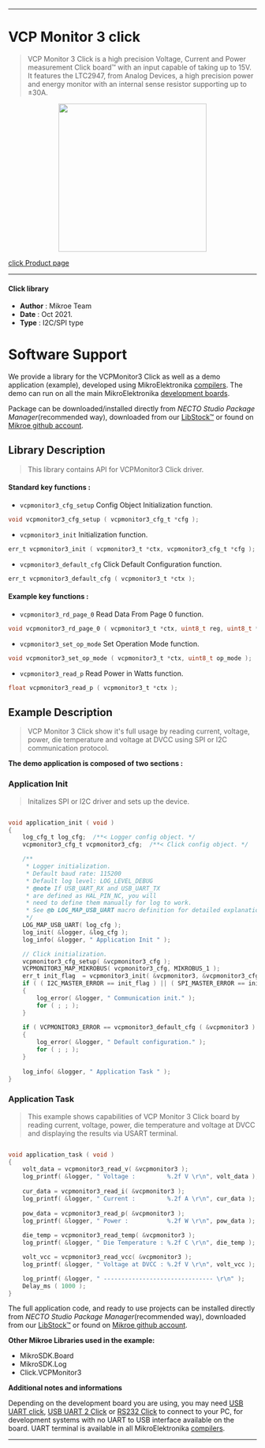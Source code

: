 
---
# VCP Monitor 3 click

> VCP Monitor 3 Click is a high precision Voltage, Current and Power measurement Click board™ with an input capable of taking up to 15V. It features the LTC2947, from Analog Devices, a high precision power and energy monitor with an internal sense resistor supporting up to ±30A.

<p align="center">
  <img src="https://download.mikroe.com/images/click_for_ide/vcpmonitor3_click.png" height=300px>
</p>

[click Product page](https://www.mikroe.com/vcp-monitor-3-click)

---


#### Click library

- **Author**        : Mikroe Team
- **Date**          : Oct 2021.
- **Type**          : I2C/SPI type


# Software Support

We provide a library for the VCPMonitor3 Click
as well as a demo application (example), developed using MikroElektronika
[compilers](https://www.mikroe.com/necto-studio).
The demo can run on all the main MikroElektronika [development boards](https://www.mikroe.com/development-boards).

Package can be downloaded/installed directly from *NECTO Studio Package Manager*(recommended way), downloaded from our [LibStock&trade;](https://libstock.mikroe.com) or found on [Mikroe github account](https://github.com/MikroElektronika/mikrosdk_click_v2/tree/master/clicks).

## Library Description

> This library contains API for VCPMonitor3 Click driver.

#### Standard key functions :

- `vcpmonitor3_cfg_setup` Config Object Initialization function.
```c
void vcpmonitor3_cfg_setup ( vcpmonitor3_cfg_t *cfg );
```

- `vcpmonitor3_init` Initialization function.
```c
err_t vcpmonitor3_init ( vcpmonitor3_t *ctx, vcpmonitor3_cfg_t *cfg );
```

- `vcpmonitor3_default_cfg` Click Default Configuration function.
```c
err_t vcpmonitor3_default_cfg ( vcpmonitor3_t *ctx );
```

#### Example key functions :

- `vcpmonitor3_rd_page_0` Read Data From Page 0 function.
```c
void vcpmonitor3_rd_page_0 ( vcpmonitor3_t *ctx, uint8_t reg, uint8_t *rd_data, uint8_t n_bytes );
```

- `vcpmonitor3_set_op_mode` Set Operation Mode function.
```c
void vcpmonitor3_set_op_mode ( vcpmonitor3_t *ctx, uint8_t op_mode );
```

- `vcpmonitor3_read_p` Read Power in Watts function.
```c
float vcpmonitor3_read_p ( vcpmonitor3_t *ctx );
```

## Example Description

> VCP Monitor 3 Click show it's full usage by reading current, voltage, power, die temperature and voltage at DVCC using SPI or I2C communication protocol.

**The demo application is composed of two sections :**

### Application Init

> Initalizes SPI or I2C driver and sets up the device.

```c

void application_init ( void )
{
    log_cfg_t log_cfg;  /**< Logger config object. */
    vcpmonitor3_cfg_t vcpmonitor3_cfg;  /**< Click config object. */

    /** 
     * Logger initialization.
     * Default baud rate: 115200
     * Default log level: LOG_LEVEL_DEBUG
     * @note If USB_UART_RX and USB_UART_TX 
     * are defined as HAL_PIN_NC, you will 
     * need to define them manually for log to work. 
     * See @b LOG_MAP_USB_UART macro definition for detailed explanation.
     */
    LOG_MAP_USB_UART( log_cfg );
    log_init( &logger, &log_cfg );
    log_info( &logger, " Application Init " );

    // Click initialization.
    vcpmonitor3_cfg_setup( &vcpmonitor3_cfg );
    VCPMONITOR3_MAP_MIKROBUS( vcpmonitor3_cfg, MIKROBUS_1 );
    err_t init_flag  = vcpmonitor3_init( &vcpmonitor3, &vcpmonitor3_cfg );
    if ( ( I2C_MASTER_ERROR == init_flag ) || ( SPI_MASTER_ERROR == init_flag ) )
    {
        log_error( &logger, " Communication init." );
        for ( ; ; );
    }
    
    if ( VCPMONITOR3_ERROR == vcpmonitor3_default_cfg ( &vcpmonitor3 ) )
    {
        log_error( &logger, " Default configuration." );
        for ( ; ; );
    }
    
    log_info( &logger, " Application Task " );
}

```

### Application Task

> This example shows capabilities of VCP Monitor 3 Click board by reading current, voltage, power, die temperature and 
> voltage at DVCC and displaying the results via USART terminal.

```c

void application_task ( void )
{
    volt_data = vcpmonitor3_read_v( &vcpmonitor3 );
    log_printf( &logger, " Voltage :         %.2f V \r\n", volt_data );
    
    cur_data = vcpmonitor3_read_i( &vcpmonitor3 );
    log_printf( &logger, " Current :         %.2f A \r\n", cur_data );
    
    pow_data = vcpmonitor3_read_p( &vcpmonitor3 );
    log_printf( &logger, " Power :           %.2f W \r\n", pow_data );
   
    die_temp = vcpmonitor3_read_temp( &vcpmonitor3 );
    log_printf( &logger, " Die Temperature : %.2f C \r\n", die_temp );

    volt_vcc = vcpmonitor3_read_vcc( &vcpmonitor3 );
    log_printf( &logger, " Voltage at DVCC : %.2f V \r\n", volt_vcc );

    log_printf( &logger, " ------------------------------- \r\n" );
    Delay_ms ( 1000 );
}

```

The full application code, and ready to use projects can be installed directly from *NECTO Studio Package Manager*(recommended way), downloaded from our [LibStock&trade;](https://libstock.mikroe.com) or found on [Mikroe github account](https://github.com/MikroElektronika/mikrosdk_click_v2/tree/master/clicks).

**Other Mikroe Libraries used in the example:**

- MikroSDK.Board
- MikroSDK.Log
- Click.VCPMonitor3

**Additional notes and informations**

Depending on the development board you are using, you may need
[USB UART click](https://www.mikroe.com/usb-uart-click),
[USB UART 2 Click](https://www.mikroe.com/usb-uart-2-click) or
[RS232 Click](https://www.mikroe.com/rs232-click) to connect to your PC, for
development systems with no UART to USB interface available on the board. UART
terminal is available in all MikroElektronika
[compilers](https://shop.mikroe.com/compilers).

---
